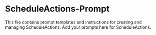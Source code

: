 # ScheduleActions-Prompt

This file contains prompt templates and instructions for creating and managing ScheduleActions. Add your prompts here for ScheduleActions. 